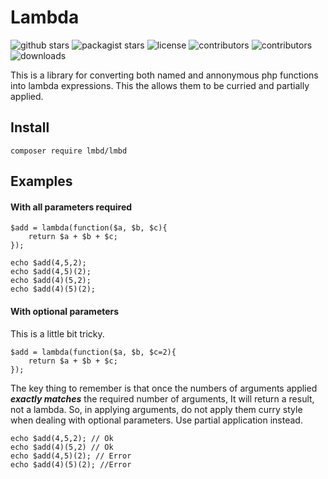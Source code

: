 # Lambda
![github stars](https://img.shields.io/github/stars/phrenotype/lambda?style=social)
![packagist stars](https://img.shields.io/packagist/stars/chase/lambda)
![license](https://img.shields.io/github/license/phrenotype/lambda)
![contributors](https://img.shields.io/github/contributors/phrenotype/lambda)
![contributors](https://img.shields.io/github/languages/code-size/phrenotype/lambda)
![downloads](https://img.shields.io/packagist/dm/chase/lambda)  

This is a library for converting both named and annonymous php functions into lambda expressions.  This the allows them to be curried and partially applied.

## Install  
`composer require lmbd/lmbd`  

## Examples

#### With all parameters required  

	$add = lambda(function($a, $b, $c){
		return $a + $b + $c;
	});
	
	echo $add(4,5,2);
	echo $add(4,5)(2);
	echo $add(4)(5,2);
	echo $add(4)(5)(2);

#### With optional parameters  
This is a little bit tricky.  

	$add = lambda(function($a, $b, $c=2){
		return $a + $b + $c;
	});

The key thing to remember is that once the numbers of arguments applied ***exactly matches*** the required number of arguments, It will return a result, not a lambda. So, in applying arguments, do not apply them curry style when dealing with optional parameters. Use partial application instead.

	echo $add(4,5,2); // Ok
	echo $add(4)(5,2) // Ok
	echo $add(4,5)(2); // Error
	echo $add(4)(5)(2); //Error
